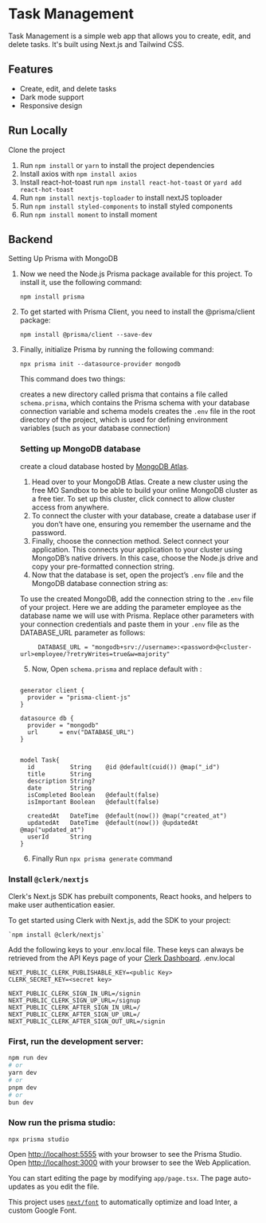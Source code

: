 # Task Management

Task Management is a simple web app that allows you to create, edit, and delete tasks. It's built using Next.js and Tailwind CSS.

## Features

- Create, edit, and delete tasks
- Dark mode support
- Responsive design

## Run Locally

Clone the project


1. Run `npm install` or `yarn` to install the project dependencies
2. Install axios with `npm install axios`
3. Install react-hot-toast run `npm install react-hot-toast` or `yard add react-hot-toast`
4. Run `npm install nextjs-toploader` to install nextJS toploader
5. Run `npm install styled-components` to install styled components
6. Run `npm install moment` to install moment

## Backend

Setting Up Prisma with MongoDB

1. Now we need the Node.js Prisma package available for this project. To install it, use the following command:

     `npm install prisma`

2. To get started with Prisma Client, you need to install the @prisma/client package:

     `npm install @prisma/client --save-dev`
   
3. Finally, initialize Prisma by running the following command:

    `npx prisma init --datasource-provider mongodb`

    This command does two things:

    creates a new directory called prisma that contains a file called `schema.prisma`, which contains the Prisma schema with your database connection variable and schema models
    creates the `.env` file in the root directory of the project, which is used for defining environment variables (such as your database connection)

     ### Setting up MongoDB database

   create a cloud database hosted by [MongoDB Atlas](https://www.mongodb.com/products/platform/atlas-database).
   1. Head over to your MongoDB Atlas. Create a new cluster using the free    MO Sandbox to be able to build your online MongoDB cluster as a free tier. To set up this cluster,         click connect to allow cluster access from anywhere.
   2. To connect the cluster with your database, create a database user if you don’t have one, ensuring you remember the username and the password.
   3. Finally, choose the connection method. Select connect your application. This connects your application to your cluster using MongoDB’s native drivers. In this case, choose        the Node.js drive and copy your pre-formatted connection string.
   4. Now that the database is set, open the project’s `.env` file and the MongoDB database connection string as:

     To use the created MongoDB, add the connection string to the `.env` file of your project. Here we are adding the parameter employee as the database name we will use with Prisma. Replace other parameters with your connection credentials and paste them in your `.env` file as the DATABASE_URL parameter as follows:
     ```
          DATABASE_URL = "mongodb+srv://username>:<password>@<cluster-url>employee/?retryWrites=true&w=majority"
     ```

     5. Now, Open `schema.prisma` and replace default with :
     ```

     generator client {
       provider = "prisma-client-js"
     }

     datasource db {
       provider = "mongodb"
       url      = env("DATABASE_URL")
     }


     model Task{
       id          String    @id @default(cuid()) @map("_id")
       title       String
       description String?
       date        String
       isCompleted Boolean   @default(false)
       isImportant Boolean   @default(false)

       createdAt   DateTime  @default(now()) @map("created_at")
       updatedAt   DateTime  @default(now()) @updatedAt @map("updated_at")
       userId      String    
     }

     ```

     6. Finally Run `npx prisma generate` command
   
### Install `@clerk/nextjs`
   

   Clerk's Next.js SDK has prebuilt components, React hooks, and helpers to make user authentication easier.

   To get started using Clerk with Next.js, add the SDK to your project:

    `npm install @clerk/nextjs`

   Add the following keys to your .env.local file. These keys can always be retrieved from the API Keys page of your [Clerk Dashboard](https://dashboard.clerk.com).
   .env.local
   
    NEXT_PUBLIC_CLERK_PUBLISHABLE_KEY=<public Key>
    CLERK_SECRET_KEY=<secret key>

    NEXT_PUBLIC_CLERK_SIGN_IN_URL=/signin
    NEXT_PUBLIC_CLERK_SIGN_UP_URL=/signup
    NEXT_PUBLIC_CLERK_AFTER_SIGN_IN_URL=/
    NEXT_PUBLIC_CLERK_AFTER_SIGN_UP_URL=/
    NEXT_PUBLIC_CLERK_AFTER_SIGN_OUT_URL=/signin

   
### First, run the development server:

```bash
npm run dev
# or
yarn dev
# or
pnpm dev
# or
bun dev
```
### Now run the prisma studio:
`npx prisma studio`

Open [http://localhost:5555](http://localhost:5555) with your browser to see the Prisma Studio.
Open [http://localhost:3000](http://localhost:3000) with your browser to see the Web Application.

You can start editing the page by modifying `app/page.tsx`. The page auto-updates as you edit the file.

This project uses [`next/font`](https://nextjs.org/docs/basic-features/font-optimization) to automatically optimize and load Inter, a custom Google Font.


